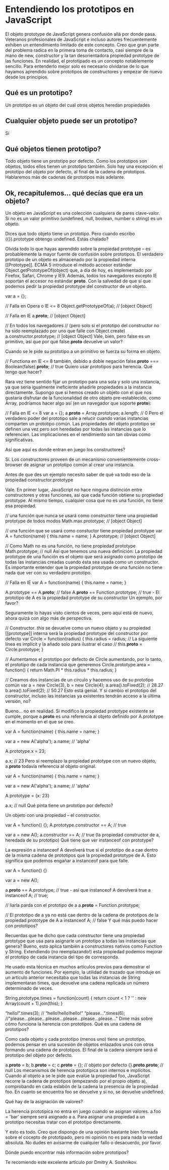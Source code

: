 # Entendiendo los prototipos en JavaScript

El objeto prototype de JavaScript genera confusión allá por donde pasa. Veteranos profesionales de JavaScript e incluso autores frecuentemente exhiben un entendimiento limitado de este concepto. Creo que gran parte del problema radica en la primera toma de contacto, casi siempre de la mano de new, constructor y la tan desorientadora propiedad prototype de las funciones. En realidad, el prototipado es un concepto notablemente sencillo. Para entenderlo mejor solo es necesario olvidarse de lo que hayamos aprendido sobre prototipos de constructores y empezar de nuevo desde los principios.

## Qué es un prototipo?

Un prototipo es un objeto del cual otros objetos heredan propiedades

## Cualquier objeto puede ser un prototipo?

Sí

## Qué objetos tienen prototipo?

Todo objeto tiene un prototipo por defecto. Como los prototipos son objetos, todos ellos tienen un prototipo también. Solo hay una excepción: el prototipo del objeto por defecto, al final de la cadena de prototipos. Hablaremos más de cadenas de prototipos más adelante.

## Ok, recapitulemos… qué decías que era un objeto?

Un objeto en JavaScript es una colección cualquiera de pares clave-valor. Si no es un valor primitivo (undefined, null, boolean, number o string) es un objeto.

Dices que todo objeto tiene un prototipo. Pero cuando escribo ({}).prototype obtengo undefined. Estás chalado?

Olvida todo lo que hayas aprendido sobre la propiedad prototype – es probablemente la mayor fuente de confusión sobre prototipos. El verdadero prototipo de un objeto es almacenado por la propiedad interna [[Prototype]]. ECMA 5 introduce el método accesor estándar Object.getPrototypeOf(object) que, a día de hoy, es implementado por Firefox, Safari, Chrome y IE9. Además, todos los navegadores excepto IE soportan el accesor no estándar __proto__. Con la salvedad de que sí que podemos pedir la propiedad prototype del constructor de un objeto.

var a = {}; 
 
// Falla en Opera o IE <= 8
Object.getPrototypeOf(a); // [object Object]
 
// Falla en IE
a.__proto__; // [object Object]
 
// En todos los navegadores
// (pero solo si el prototipo del constructor no ha sido reemplazado por uno que falle con Object.create)
a.constructor.prototype; // [object Object]
Vale, bien, pero false es un primitivo, así que por qué false.__proto__ devuelve un valor?

Cuando se le pide su prototipo a un primitivo se fuerza su forma en objeto.

// Functiona en IE <= 8 también, debido a doble negación
false.__proto__ === Boolean(false).__proto__; // true
Quiero usar prototipos para herencia. Qué tengo que hacer?

Rara vez tiene sentido fijar un prototipo para una sola y solo una instancia, ya que sería igualmente ineficiente añadirle propiedades a la instancia directamente. Supongo que si hemos creado un objeto con el que nos gustaría disfrutar de la funcionalidad de otro objeto pre-establecido, como Array, podríamos hacer algo así (en un navegador que soporte __proto__):

// Falla en IE <= 8
var a = {};
a.__proto__ = Array.prototype;
a.length; // 0
Pero el verdadero poder del prototipo sale a relucir cuando varias instancias comparten un prototipo común. Las propiedades del objeto prototipo se definen una vez pero son heredadas por todas las instancias que lo referencien. Las implicaciones en el rendimiento son tan obvias como significativas.

Así que aquí es donde entran en juego los constructores?

Sí. Los constructores proveen de un mecanismo convenientemente cross-browser de asignar un prototipo común al crear una instancia.

Antes de que des un ejemplo necesito saber de qué va todo eso de la propiedad constructor.prototype

Vale. En primer lugar, JavaScript no hace ninguna distinción entre constructores y otras funciones, así que cada función obtiene su propiedad prototype. Al mismo tiempo, cualquier cosa que no es una función, no tiene esa propiedad.

// una función que nunca se usará como constructor tiene una propiedad prototype de todos modos
Math.max.prototype; // [object Object]
 
// una función que se usará como constuctor tiene propiedad prototype
var A = function(name) {
  this.name = name;
}
A.prototype; // [object Object]
 
// Como Math no es una función, no tiene propiedad prototype
Math.prototype; // null
Así que tenemos una nueva definición: La propiedad prototype de una función es el objeto que será asignado como prototipo de todas las instancias creadas cuando ésta sea usada como un constructor. Es importante entender que la propiedad prototype de una función no tiene nada que ver con su verdadero prototipo.

// Falla en IE
var A = function(name) {
  this.name = name;
}
 
A.prototype == A.__proto__; // false
A.__proto__ == Function.prototype; // true - El prototipo de A es la propiedad prototype de su constructor
Un ejemplo, por favor?

Seguramente lo hayas visto cientos de veces, pero aquí está de nuevo, ahora quizá con algo más de perspectiva.

// Constructor. _this_ se devuelve como un nuevo objeto y su propiedad [[prototype]] interna será la propiedad prototype del constructor por defecto
var Circle = function(radius) {
  this.radius = radius;
  // La siguiente línea es implícit y la añado solo para ilustrar el caso
  // this.__proto__ = Circle.prototype;
}
 
// Aumentamos el prototipo por defecto de Circle aumentando, por lo tanto, el prototipo de cada instancia que generemos
Circle.prototype.area = function() {
  return Math.PI * this.radius * this.radius;
}
 
// Creamos dos instancias de un círculo y hacemos uso de su prototipo común
var a = new Circle(3), b = new Circle(4);
a.area().toFixed(2); // 28.27
b.area().toFixed(2); // 50.27
Esto está genial. Y si cambio el prototipo del constructor, incluso las instancias ya existentes tendrán acceso a la última versión, no?

Bueno… no en realidad. Si modifico la propiedad prototype existente se cumple, porque a.__proto__ es una referencia al objeto definido por A.prototype en el momento en el que se creo.

var A = function(name) {
  this.name = name;
}
 
var a = new A('alpha');
a.name; // 'alpha'
 
A.prototype.x = 23;
 
a.x; // 23
Pero si reemplazo la propiedad prototype con un nuevo objeto, a.__proto__ todavía referencia al objeto original.

var A = function(name) {
  this.name = name;
}
 
var a = new A('alpha');
a.name; // 'alpha'
 
A.prototype = {x: 23}
 
a.x; // null
Qué pinta tiene un prototipo por defecto?

Un objeto con una propiedad – el constructor.

var A = function() {};
A.prototype.constructor == A; // true
 
var a = new A();
a.constructor == A; // true (la propiedad constructor de a, heredada de su prototipo)
Qué tiene que ver instanceof con prototype?

La expresión a instanceof A devolverá true si el prototipo de a cae dentro de la misma cadena de prototipos que la propiedad prototype de A. Esto significa que podemos engañar a instanceof para que falle.

var A = function() {}
 
var a = new A();
 
a.__proto__ == A.prototype; // true - así que instanceof A devolverá true
a instanceof A; // true;
 
// liarla parda con el prototipo de a
a.__proto__ = Function.prototype;
 
// El prototipo de a ya no está cae dentro de la cadena de prototipos de la propiedad prototype de A
a instanceof A; // false
Y qué más puedo hacer con prototipos?

Recuerdas que he dicho que cada constructor tiene una propiedad prototype que usa para asignarle un prototipo a todas las instancias que genera? Bueno, esto aplica también a constructores nativos como Function y String. Extendiendo (no reemplazando!) esta propiedad podemos mejorar el prototipo de cada instancia del tipo de corresponda.

He usado esta técnica en muchos artículos previos para demostrar el aumento de funciones. Por ejemplo, la utilidad de trazado que introduje en un artículo anterior necesitaba que todas las instancias de String implementaran times, que devuelve una cadena replicada un número determinado de veces.

String.prototype.times = function(count) {
  return count < 1 ? '' : new Array(count + 1).join(this);
}
 
“hello!”.times(3); // “hello!hello!hello!”
“please...”.times(6); //"please...please...please...please...please...please..."
Dime más sobre cómo funciona la herencia con prototipos. Qué es una cadena de prototipos?

Como cada objeto y cada prototipo (menos uno) tiene un prototipo, podemos pensar en una sucesión de objetos enlazados unos con otros formando una cadena de prototipos. El final de la cadena siempre será el prototipo del objeto por defecto.

a.__proto__ = b;
b.__proto__ = c;
c.__proto__ = {}; // objeto por defecto
{}.__proto__.__proto__; // null
Los mecanismos de herencia prototípica son internos e implícitos. Cuando al objeto a se le pide que evalúe la propiedad foo, JavaScript recorre la cadena de prototipos (empezando por el propio objeto a), comprobando en cada eslabón de la cadena la presencia de la propiedad foo. En cuanto se encuentra foo se devuelve y si no, se devuelve undefined.

Qué hay de la asignación de valores?

La herencia prototípica no entra en juego cuando se asignan valores. a.foo = 'bar' siempre será asignado a a. Para asignar una propiedad a un prototipo necesitas tratar con el prototipo directamente.

Y esto es todo. Creo que dispongo de una opinión bastante bien formada sobre el cocepto de prototipado, pero mi opinión no es para nada la verdad absoluta. No dudes en avisarme de cualquier fallo o desacuerdo, por favor.

Dónde puedo encontrar más información sobre prototipos?

Te recomiendo este excelente artículo por Dmitry A. Soshnikov.